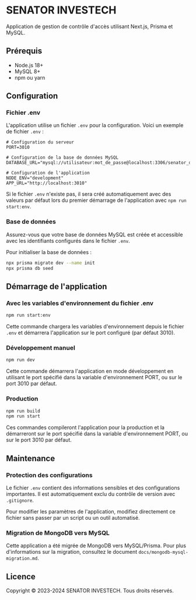 # SENATOR INVESTECH

Application de gestion de contrôle d'accès utilisant Next.js, Prisma et MySQL.

## Prérequis

- Node.js 18+
- MySQL 8+
- npm ou yarn

## Configuration

### Fichier .env

L'application utilise un fichier `.env` pour la configuration. Voici un exemple de fichier `.env` :

```
# Configuration du serveur
PORT=3010

# Configuration de la base de données MySQL
DATABASE_URL="mysql://utilisateur:mot_de_passe@localhost:3306/senator_db"

# Configuration de l'application
NODE_ENV="development"
APP_URL="http://localhost:3010"
```

Si le fichier `.env` n'existe pas, il sera créé automatiquement avec des valeurs par défaut lors du premier démarrage de l'application avec `npm run start:env`.

### Base de données

Assurez-vous que votre base de données MySQL est créée et accessible avec les identifiants configurés dans le fichier `.env`.

Pour initialiser la base de données :

```bash
npx prisma migrate dev --name init
npx prisma db seed
```

## Démarrage de l'application

### Avec les variables d'environnement du fichier .env

```bash
npm run start:env
```

Cette commande chargera les variables d'environnement depuis le fichier `.env` et démarrera l'application sur le port configuré (par défaut 3010).

### Développement manuel

```bash
npm run dev
```

Cette commande démarrera l'application en mode développement en utilisant le port spécifié dans la variable d'environnement PORT, ou sur le port 3010 par défaut.

### Production

```bash
npm run build
npm run start
```

Ces commandes compileront l'application pour la production et la démarreront sur le port spécifié dans la variable d'environnement PORT, ou sur le port 3010 par défaut.

## Maintenance

### Protection des configurations

Le fichier `.env` contient des informations sensibles et des configurations importantes. Il est automatiquement exclu du contrôle de version avec `.gitignore`. 

Pour modifier les paramètres de l'application, modifiez directement ce fichier sans passer par un script ou un outil automatisé.

### Migration de MongoDB vers MySQL

Cette application a été migrée de MongoDB vers MySQL/Prisma. Pour plus d'informations sur la migration, consultez le document `docs/mongodb-mysql-migration.md`.

## Licence

Copyright © 2023-2024 SENATOR INVESTECH. Tous droits réservés. 
